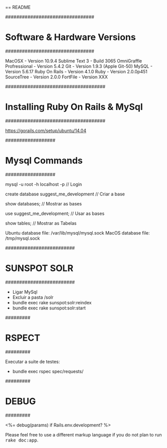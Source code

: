 == README

################################
# Software & Hardware Versions #
################################

MacOSX - Version 10.9.4
Sublime Text 3 - Build 3065
OmniGraffle Profressional - Version 5.4.2
Git - Version 1.9.3 (Apple Git-50)
MySQL - Version 5.6.17
Ruby On Rails - Version 4.1.0
Ruby - Version 2.0.0p451
SourceTree - Version 2.0.0
FortFile - Version XXX

####################################
# Installing Ruby On Rails & MySql #
####################################

https://gorails.com/setup/ubuntu/14.04

##################
# Mysql Commands #
##################

mysql -u root -h localhost -p 			// Login

create database suggest_me_development 	// Criar a base

show databases; 						// Mostrar as bases

use suggest_me_development; 			// Usar as bases

show tables; 							// Mostrar as Tabelas

Ubuntu database file: /var/lib/mysql/mysql.sock
MacOS database file: /tmp/mysql.sock

#########################
#      SUNSPOT SOLR     #
#########################

- Ligar MySql
- Excluir a pasta /solr
- bundle exec rake sunspot:solr:reindex
- bundle exec rake sunspot:solr:start

#########
# RSPECT #
#########

Executar a suite de testes:
- bundle exec rspec spec/requests/

#########
# DEBUG #
#########

<%= debug(params) if Rails.env.development? %>


Please feel free to use a different markup language if you do not plan to run
<tt>rake doc:app</tt>.
